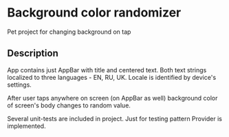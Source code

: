 # Background color randomizer

Pet project for changing background on tap

## Description

App contains just AppBar with title and centered text.
Both text strings localized to three languages - EN, RU, UK.
Locale is identified by device's settings.

After user taps anywhere on screen (on AppBar as well) background color of screen's body changes to random value.

Several unit-tests are included in project.
Just for testing pattern Provider is implemented.
